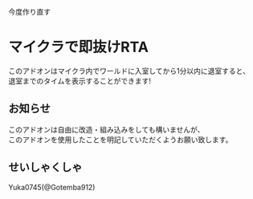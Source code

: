 今度作り直す
# マイクラで即抜けRTA
このアドオンはマイクラ内でワールドに入室してから1分以内に退室すると、  
退室までのタイムを表示することができます!  
## お知らせ
このアドオンは自由に改造・組み込みをしても構いませんが、  
このアドオンを使用したことを明記していただくようお願い致します。
## せいしゃくしゃ
Yuka0745(@Gotemba912)

